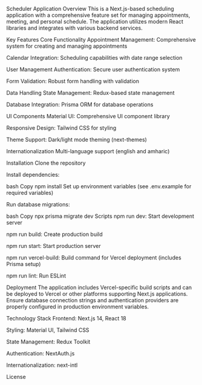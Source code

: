 Scheduler Application
Overview
This is a Next.js-based scheduling application with a comprehensive feature set for managing appointments, meeting, and personal schedule. The application utilizes modern React libraries and integrates with various backend services.

Key Features
Core Functionality
Appointment Management: Comprehensive system for creating and managing appointments

Calendar Integration: Scheduling capabilities with date range selection

User Management
Authentication: Secure user authentication system

Form Validation: Robust form handling with validation

Data Handling
State Management: Redux-based state management

Database Integration: Prisma ORM for database operations

UI Components
Material UI: Comprehensive UI component library

Responsive Design: Tailwind CSS for styling

Theme Support: Dark/light mode theming (next-themes)

Internationalization
Multi-language support (english and amharic)

Installation
Clone the repository

Install dependencies:

bash
Copy
npm install
Set up environment variables (see .env.example for required variables)

Run database migrations:

bash
Copy
npx prisma migrate dev
Scripts
npm run dev: Start development server

npm run build: Create production build

npm run start: Start production server

npm run vercel-build: Build command for Vercel deployment (includes Prisma setup)

npm run lint: Run ESLint

Deployment
The application includes Vercel-specific build scripts and can be deployed to Vercel or other platforms supporting Next.js applications. Ensure database connection strings and authentication providers are properly configured in production environment variables.

Technology Stack
Frontend: Next.js 14, React 18

Styling: Material UI, Tailwind CSS

State Management: Redux Toolkit

Authentication: NextAuth.js

Internationalization: next-intl

License
